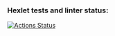 ### Hexlet tests and linter status:
[![Actions Status](https://github.com/UselessHumster/python-project-83/actions/workflows/hexlet-check.yml/badge.svg)](https://github.com/UselessHumster/python-project-83/actions)